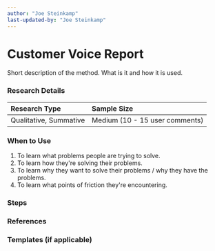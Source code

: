 ```yaml
---
author: "Joe Steinkamp"
last-updated-by: "Joe Steinkamp"
---
```


# Customer Voice Report

Short description of the method. What is it and how it is used.

### Research Details

| Research Type | Sample Size |
| :--- | :--- |
| Qualitative, Summative | Medium \(10 - 15 user comments\) |

### When to Use

1. To learn what problems people are trying to solve.
2. To learn how they're solving their problems.
3. To learn why they want to solve their problems / why they have the problems.
4. To learn what points of friction they're encountering.

### Steps

### References

### Templates \(if applicable\)



